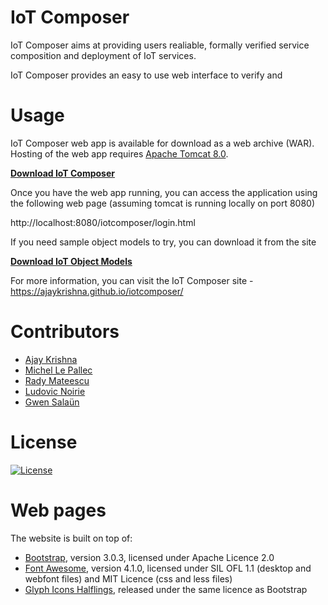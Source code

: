 IoT Composer
==============================
IoT Composer aims at providing users realiable, formally verified
service composition and deployment of IoT services. 

IoT Composer provides an easy to use web interface to verify and 

Usage
===============================
IoT Composer web app is available for download as a web archive (WAR). 
Hosting of the web app requires [Apache Tomcat 8.0](https://tomcat.apache.org/download-80.cgi). 

[**Download IoT Composer**](https://ajaykrishna.github.io/iotcomposer/downloads/iotcomposer.war) 

Once you have the web app running, you can access the application 
using the following web page (assuming tomcat is running locally on port 8080)

http://localhost:8080/iotcomposer/login.html  

If you need sample object models to try, you can download it from the site

[**Download IoT Object Models**](https://ajaykrishna.github.io/iotcomposer/downloads/models.zip) 

For more information, you can visit the IoT Composer site - https://ajaykrishna.github.io/iotcomposer/

Contributors
=====================================
* [Ajay Krishna](https://about.me/ajaykrishna)
* [Michel Le Pallec](https://www.bell-labs.com/usr/michel.le_pallec)
* [Rady Mateescu](http://convecs.inria.fr/people/Radu.Mateescu/)
* [Ludovic Noirie](https://www.bell-labs.com/usr/ludovic.noirie)
* [Gwen Salaün](http://convecs.inria.fr/people/Gwen.Salaun/) 


License
=============================
[![License](https://img.shields.io/badge/license-Apache--2.0-blue.svg)](LICENSE.md)

Web pages
============
The website is built on top of:
- [Bootstrap](http://getbootstrap.com/), version 3.0.3, licensed under Apache Licence 2.0
- [Font Awesome](http://fortawesome.github.io/Font-Awesome/), version 4.1.0, licensed under SIL OFL 1.1 (desktop and webfont files) and MIT Licence (css and less files)
- [Glyph Icons Halflings](http://glyphicons.com/), released under the same licence as Bootstrap
